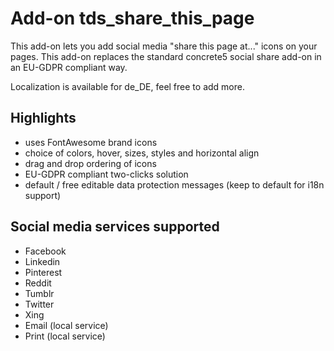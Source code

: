 # Add-on tds_share_this_page

This add-on lets you add social media "share this page at..." icons on your pages. This add-on replaces the standard concrete5 social share add-on in an EU-GDPR compliant way.

Localization is available for de_DE, feel free to add more.

## Highlights

* uses FontAwesome brand icons
* choice of colors, hover, sizes, styles and horizontal align
* drag and drop ordering of icons
* EU-GDPR compliant two-clicks solution
* default / free editable data protection messages (keep to default for i18n support)

## Social media services supported

* Facebook
* Linkedin
* Pinterest
* Reddit
* Tumblr
* Twitter
* Xing
* Email (local service)
* Print (local service)

